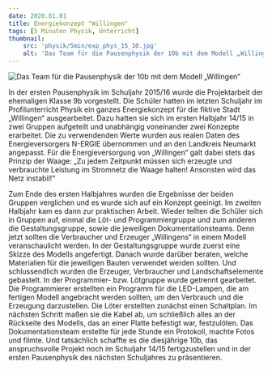 ```yaml
---
date: 2020.01.01
title: Energiekonzept "Willingen"
tags: [5 Minuten Physik, Unterricht]
thumbnail: 
    src: 'physik/5min/exp_phys_15_10.jpg'
    alt: 'Das Team für die Pausenphysik der 10b mit dem Modell „Willingen”'
---
```



![Das Team für die Pausenphysik der 10b mit dem Modell „Willingen”](/images/physik/5min/exp_phys_15_10.jpg)

In der ersten Pausenphysik im Schuljahr 2015/16 wurde die Projektarbeit der ehemaligen Klasse 9b vorgestellt. 
Die Schüler hatten im letzten Schuljahr im Profilunterricht Physik ein ganzes Energiekonzept für die fiktive Stadt „Willingen“ ausgearbeitet. Dazu hatten sie sich im ersten Halbjahr 14/15 in zwei Gruppen aufgeteilt und unabhängig voneinander zwei Konzepte erarbeitet. Die zu verwendenden Werte wurden aus realen Daten des Energieversorgers N-ERGIE übernommen und an den Landkreis Neumarkt angepasst. Für die Energieversorgung von „Willingen“ galt dabei stets das Prinzip der Waage: „Zu jedem Zeitpunkt müssen sich erzeugte und verbrauchte Leistung im Stromnetz die Waage halten! Ansonsten wird das Netz instabil!“

Zum Ende des ersten Halbjahres wurden die Ergebnisse der beiden Gruppen verglichen und es wurde sich auf ein Konzept geeinigt. 
Im zweiten Halbjahr kam es dann zur praktischen Arbeit. Wieder teilten die Schüler sich in Gruppen auf, einmal die Löt- und Programmiergruppe und zum anderen die Gestaltungsgruppe, sowie die jeweiligen Dokumentationsteams. 
Denn jetzt sollten die Verbraucher und Erzeuger „Willingens“ in einem Modell veranschaulicht werden. 
In der Gestaltungsgruppe wurde zuerst eine Skizze des Modells angefertigt. Danach wurde darüber beraten, welche Materialien für die jeweiligen Bauten verwendet werden sollten.
Und schlussendlich wurden die Erzeuger, Verbraucher und Landschaftselemente gebastelt. 
In der Programmier- bzw. Lötgruppe wurde getrennt gearbeitet.
Die Programmierer erstellten ein Programm für die LED-Lampen, die am fertigen Modell angebracht werden sollten, um den Verbrauch und die Erzeugung darzustellen.
Die Löter erstellten zunächst einen Schaltplan. Im nächsten Schritt maßen sie die Kabel ab, um schließlich alles an der Rückseite des Modells, das an einer Platte befestigt war, festzulöten. 
Das Dokumentationsteam erstellte für jede Stunde ein Protokoll, machte Fotos und filmte.
Und tatsächlich schaffte es die diesjährige 10b, das anspruchsvolle Projekt noch im Schuljahr 14/15 fertigzustellen und in der ersten  Pausenphysik des nächsten Schuljahres zu präsentieren.